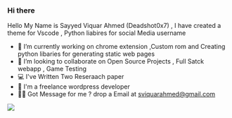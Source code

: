 ### Hi there 
Hello My Name is Sayyed Viquar Ahmed (Deadshot0x7) , I have created a theme for Vscode , Python liabires for social Media username 
-  🔭 I’m currently working on chrome extension ,Custom rom and Creating python libaries for generating static web pages 
-  👯 I’m looking to collaborate on Open Source Projects , Full Satck webapp , Game Testing 
-  💻 I've Written Two Reseraach paper 
-  🤑 I'm a freelance wordpress developer
-  👨‍💻 Got Message for me ?  drop a Email at sviquarahmed@gmail.com

![](https://github-profile-summary-cards.vercel.app/api/cards/stats?username=Deadshot0x7&theme=default)
<!--
**Deadshot0x7/Deadshot0x7** is a ✨ _special_ ✨ repository because its `README.md` (this file) appears on your GitHub profile.

Here are some ideas to get you started:

 🔭 I’m currently working on a SaaS product 
- 🌱 I’m currently learning ...
- 👯 I’m looking to collaborate on Open Source Projects , Full Satck webapp , Game Testing 
- 🤔 I’m looking for help with ...
- 💬 Ask me about ...
- 📫 How to reach me: ...
- 😄 Pronouns: ...
- ⚡ Fun fact: ...
-->
